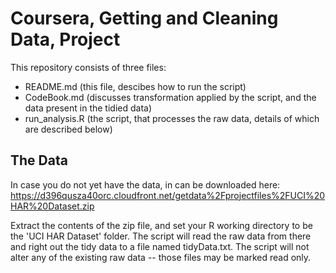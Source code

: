 Coursera, Getting and Cleaning Data, Project
============================================

This repository consists of three files:
* README.md (this file, descibes how to run the script)
* CodeBook.md (discusses transformation applied by the script, and the data present in the tidied data)
* run_analysis.R (the script, that processes the raw data, details of which are described below)

## The Data

In case you do not yet have the data, in can be downloaded here: https://d396qusza40orc.cloudfront.net/getdata%2Fprojectfiles%2FUCI%20HAR%20Dataset.zip

Extract the contents of the zip file, and set your R working directory to be the 'UCI HAR Dataset' folder. The script will read the raw data from there and right out the tidy data to a file named tidyData.txt. The script will not alter any of the existing raw data -- those files may be marked read only.

